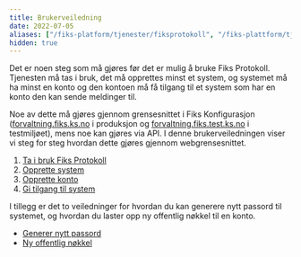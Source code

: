 ```yaml
---
title: Brukerveiledning
date: 2022-07-05
aliases: ["/fiks-platform/tjenester/fiksprotokoll", "/fiks-plattform/tjenester/fiksprotokoll/brukerveiledning"]
hidden: true
---
```



Det er noen steg som må gjøres før det er mulig å bruke Fiks Protokoll. Tjenesten må tas i bruk, det må opprettes minst et system, og systemet må ha minst en konto og den kontoen må få tilgang til et system som har en konto den kan sende meldinger til.

Noe av dette må gjøres gjennom grensesnittet i Fiks Konfigurasjon ([forvaltning.fiks.ks.no](forvaltning.fiks.ks.no) i produksjon og [forvaltning.fiks.test.ks.no](forvaltning.fiks.test.ks.no) i testmiljøet), mens noe kan gjøres via API. I denne brukerveiledningen viser vi steg for steg hvordan dette gjøres gjennom webgrensesnittet.

1. [Ta i bruk Fiks Protokoll](./brukerveiledning/ta_ibruk_protokoll.md)
1. [Opprette system](./brukerveiledning/opprette_system.md)
1. [Opprette konto](./brukerveiledning/opprette_konto)
1. [Gi tilgang til system](./brukerveiledning/gi_tilgang_til_system.md)

I tillegg er det to veiledninger for hvordan du kan generere nytt passord til systemet, og hvordan du laster opp ny offentlig nøkkel til en konto.
* [Generer nytt passord](./brukerveiledning/nytt_passord.md)
* [Ny offentlig nøkkel](./brukerveiledning/laste_opp_ny_offentlig_nokkel.md)